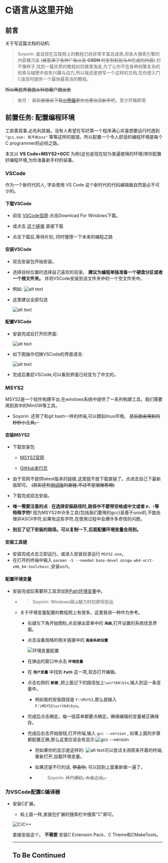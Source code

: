 # C语言从这里开始

## 前言

关于写这篇文档的动机:

> Soyorin: 虽说现在互联网上的教程已经非常丰富且成熟,但各大搜索引擎的内容被污染 ~~(被塞满了各种广告以及 **CSDN** 的复制粘贴与AI生成的内容)~~ 的不像样子,找到一篇优质的教程如同粪里淘金,为了让你不在各种纷繁复杂的检索与碰壁中丧失兴趣与动力,所以我还是想写一个这样的文档,在你想入门C语言时提供一个最快最简洁的教程。

~~所以再尬黑我就从科协窗户跳出去~~

> 依月： ~~其实直接去下载[小熊猫](http://royqh.net/redpandacpp/)更快也更合适新手吧~~，至少开箱即用

## 前置任务: 配置编程环境

工欲善其事,必先利其器。没有人希望在写好第一个程序满心欢喜想要运行时遇到 `"gcc.exe: 找不到xxx"` 等等这样的报错。所以配置一个令人舒适的编程环境是每个C programmer的必经之路。

本文以 **VS Code+MSYS2+GCC** 为例(这也是现在较为普遍使用的环境)带你配置好编程环境,为你准备新手村的装备。

### VSCode

作为一个新时代的人, 学会使用 VS Code 这个新时代的代码编辑器自然是必不可少的。

#### 下载VSCode

  - 前往 [VSCode官网](https://code.visualstudio.com/) 点击Download For Windows下载。

  - 或点击 [这个链接](https://code.visualstudio.com/docs/?dv=win64user) 直接下载

  - 点击下载后,等待片刻, 同时憧憬一下未来的编程之路

#### 安装VSCode

  - 双击安装包开始安装。

  - 选择目标位置时选择自己喜欢的目录。 **建议为编程单独准备一个硬盘分区或者一个根文件夹。** 并将VSCode安装到该文件夹中的一个空文件夹中。

  - 例如:
    ![alt text](assets/vsc_installation_0.png)


  - 这里建议全部勾选

    ![alt text](assets/vsc_installation_1.png)

#### 配置VSCode
  
  - 安装完成后打开的界面:

    ![alt text](assets/vsc_installation_2.png)


  - 如下图操作切换VSCode的界面语言:

    ![alt text](assets/vsc_installation_3.png)

  - 完成后重启VSCode,可以看到界面已经变为了中文的。


### MSYS2

  MSYS2是一个软件构建平台,在windows系统中提供了一系列构建工具。我们需要用到其中的MinGW等工具。

- Soyorin: 还带了和git bash一样的终端,可以模拟linux环境。 ~~是后面会用到的妙妙小工具。~~

#### 安装MSYS2

- 下载安装包
  
  - [MSYS2官网](https://www.msys2.org/#installation)

  - [GitHub发行页](https://github.com/msys2/msys2-installer/releases)
  
- 由于官网不提供latest版本的链接,这里就不放下载直链了。点进去自己下最新版即可。 ~~(其实还有[测试版](https://github.com/msys2/msys2-installer/releases/download/nightly-x86_64/msys2-x86_64-latest.exe)的直链,不过不是很推荐用)~~

- 下载完成双击安装。

- **唯一需要注意的点** : **在选择安装路径时,路径中不要带空格或中文或者 ``#``、``!``等特殊字符!** 因为MSYS2中许多工具(包括我们要用的gcc)是基于unix的,不能处理非ASCII字符,如果有这些字符,在使用过程中会爆许多奇怪的问题。

- **别忘了记下安装的路径。可以复制一下,后面配置环境变量会用到。**

#### 安装工具链

- 安装完成点击立即运行。或进入安装目录运行 ``MSYS2.exe``。
- 在打开的终端中输入 ``pacman -S --needed base-devel mingw-w64-ucrt-x86_64-toolchain`` ,安装ucrt。

#### 配置环境变量

- 安装完成后需要将工具添加到[Path环境变量](https://www.cnblogs.com/metahuber/p/16881827.html)中。

  - > Soyorin: Windows屎山魅力时刻即将到达

  - 关于环境变量配置的教程网上有很多。这里我讲一种作为参考。

    - 右键左下角开始图标,点击弹出菜单中的 **``系统``**,打开设置的系统信息界面。

    - 点击设备规格的相关链接中的 **``高级系统设置``**

      ![环境变量配置](assets/env_path_0.png)

    - 在弹出的窗口中点击 **``环境变量``**

    - 在 **``用户变量``** 中找到 **``Path``** 这一项,双击打开编辑。

    - 点击右侧的 **``新建``** ,把上面记下的路径加上``\ucrt64\bin``,输入到这一条变量中。
  
      - 例如我的安装路径是 ``F:\MSYS2``,那么就输入``F:\MSYS2\ucrt64\bin``。

    - 完成后点击确定。每一级菜单都要点确定。确保编辑的变量被正确保存。

    - 完成后右击开始按钮,打开终端,输入 ``gcc --version`` , 如果上面的步骤都配置正确,那么这里应该会有显示:![gcc --version](assets/env_path_1.png)

      - 但如果你的显示是这样的: ![alt text](assets/env_path_2.png)可以尝试关闭原来开着的终端,重新打开,加载环境变量。

      - 如果还是不行的话, ~~恭喜你,~~ 可以回到上面重新做一遍了。

      - > Soyorin: ~~开门爆红, 大吉之兆。~~

### 为VSCode配置C编译器

- 安装C扩展。
  
  - 和上面一样,直接在扩展的搜索栏中搜索"C"即可。
  
  ![C/C++](assets/vsc_installation_4.png)

  直接安装这个。 **不需要** 安装C Extension Pack、C Theme和CMakeTools。



  -----
  To Be Continued
  -----